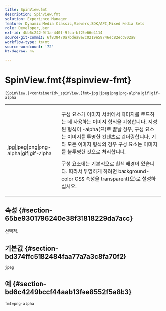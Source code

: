 ```yaml
---
title: SpinView.fmt
description: SpinView.fmt
solution: Experience Manager
feature: Dynamic Media Classic,Viewers,SDK/API,Mixed Media Sets
role: Developer,User
exl-id: 4bb6c242-9f1a-440f-9fca-bf26e66e4114
source-git-commit: 6f838470a7bdea8e8c0219e59746ec82ecd802a8
workflow-type: tm+mt
source-wordcount: '72'
ht-degree: 4%

---
```


# SpinView.fmt{#spinview-fmt}

`[SpinView.|<containerId>_spinView.]fmt=jpg|jpeg|png|png-alpha|gif|gif-alpha`

<table id="table_68C0C3D5C60640DC9A8EE04EA685AB99"> 
 <tbody> 
  <tr> 
   <td colname="col1"> <p> <span class="codeph"> jpg|jpeg|png|png-alpha|gif|gif-alpha</span> </p> </td> 
   <td colname="col2"> <p> 구성 요소가 이미지 서버에서 이미지를 로드하는 데 사용하는 이미지 형식을 지정합니다. 지정된 형식이 <span class="codeph"> -alpha</span>(으)로 끝날 경우, 구성 요소는 이미지를 투명한 컨텐츠로 렌더링합니다. 기타 모든 이미지 형식의 경우 구성 요소는 이미지를 불투명한 것으로 처리합니다. </p> <p>구성 요소에는 기본적으로 흰색 배경이 있습니다. 따라서 투명하게 하려면 <span class="codeph"> background-color</span> CSS 속성을 <span class="codeph"> transparent</span>(으)로 설정하십시오. </p> </td> 
  </tr> 
 </tbody> 
</table>

## 속성 {#section-65be9301796240e38f31818229da7acc}

선택적.

## 기본값 {#section-bd374ffc5182484faa77a7a3c8fa70f2}

`jpeg`

## 예 {#section-bd6c4249bccf44aab13fee8552f5a8b3}

`fmt=png-alpha`
